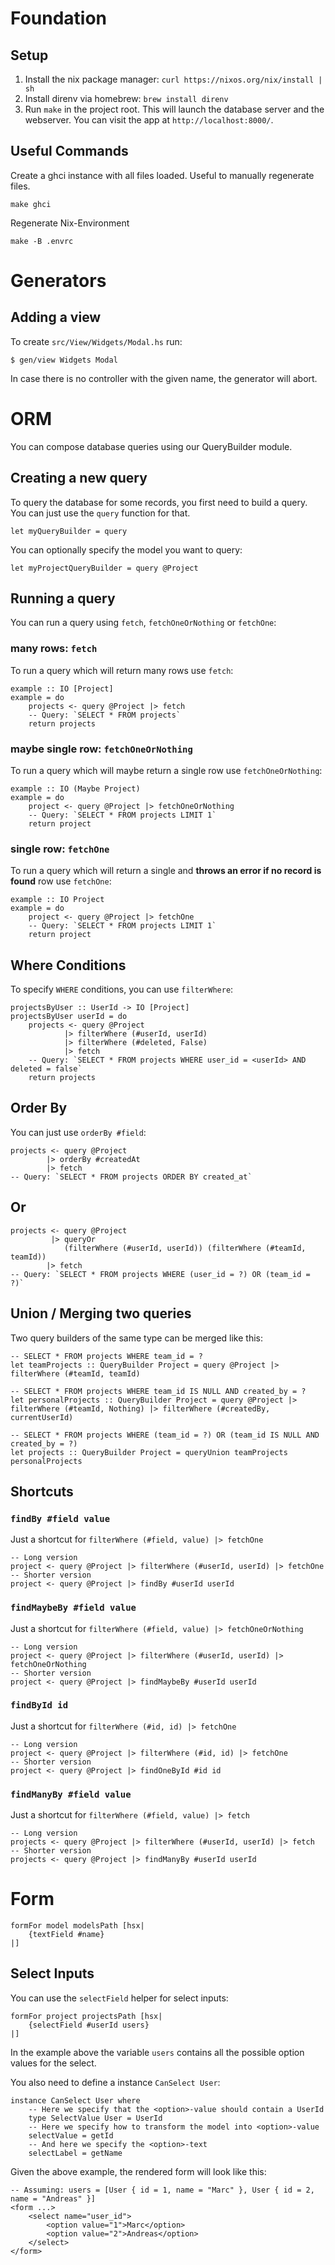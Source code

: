 Foundation
==========

## Setup

1. Install the nix package manager: `curl https://nixos.org/nix/install | sh`
2. Install direnv via homebrew: `brew install direnv`
3. Run `make` in the project root. This will launch the database server and the webserver. You can visit the app at `http://localhost:8000/`.

## Useful Commands
Create a ghci instance with all files loaded. Useful to manually regenerate files.
```
make ghci
```
Regenerate Nix-Environment 
```
make -B .envrc
```

# Generators

## Adding a view

To create `src/View/Widgets/Modal.hs` run:
```
$ gen/view Widgets Modal
```

In case there is no controller with the given name, the generator will abort.

# ORM

You can compose database queries using our QueryBuilder module.

## Creating a new query
To query the database for some records, you first need to build a query.
You can just use the `query` function for that.

```
let myQueryBuilder = query
```

You can optionally specify the model you want to query:

```˘
let myProjectQueryBuilder = query @Project
```

## Running a query

You can run a query using `fetch`, `fetchOneOrNothing` or `fetchOne`:

### many rows: `fetch`
To run a query which will return many rows use `fetch`:
```˘
example :: IO [Project]
example = do
    projects <- query @Project |> fetch
    -- Query: `SELECT * FROM projects`
    return projects
```

### maybe single row: `fetchOneOrNothing`
To run a query which will maybe return a single row use `fetchOneOrNothing`:
```˘
example :: IO (Maybe Project)
example = do
    project <- query @Project |> fetchOneOrNothing
    -- Query: `SELECT * FROM projects LIMIT 1`
    return project
```

### single row: `fetchOne`
To run a query which will return a single and **throws an error if no record is found** row use `fetchOne`:
```˘
example :: IO Project
example = do
    project <- query @Project |> fetchOne
    -- Query: `SELECT * FROM projects LIMIT 1`
    return project
```

## Where Conditions

To specify `WHERE` conditions, you can use `filterWhere`:

```
projectsByUser :: UserId -> IO [Project]
projectsByUser userId = do
    projects <- query @Project
            |> filterWhere (#userId, userId)
            |> filterWhere (#deleted, False)
            |> fetch
    -- Query: `SELECT * FROM projects WHERE user_id = <userId> AND deleted = false`
    return projects
```

## Order By

You can just use `orderBy #field`:
```
projects <- query @Project
        |> orderBy #createdAt
        |> fetch
-- Query: `SELECT * FROM projects ORDER BY created_at`
```

## Or

```
projects <- query @Project
         |> queryOr
            (filterWhere (#userId, userId)) (filterWhere (#teamId, teamId))
        |> fetch
-- Query: `SELECT * FROM projects WHERE (user_id = ?) OR (team_id = ?)`
```

## Union / Merging two queries

Two query builders of the same type can be merged like this:

```
-- SELECT * FROM projects WHERE team_id = ?
let teamProjects :: QueryBuilder Project = query @Project |> filterWhere (#teamId, teamId)

-- SELECT * FROM projects WHERE team_id IS NULL AND created_by = ?
let personalProjects :: QueryBuilder Project = query @Project |> filterWhere (#teamId, Nothing) |> filterWhere (#createdBy, currentUserId)

-- SELECT * FROM projects WHERE (team_id = ?) OR (team_id IS NULL AND created_by = ?)
let projects :: QueryBuilder Project = queryUnion teamProjects personalProjects
```

## Shortcuts
### `findBy #field value`
Just a shortcut for `filterWhere (#field, value) |> fetchOne`

```
-- Long version
project <- query @Project |> filterWhere (#userId, userId) |> fetchOne
-- Shorter version
project <- query @Project |> findBy #userId userId
```

### `findMaybeBy #field value`
Just a shortcut for `filterWhere (#field, value) |> fetchOneOrNothing`

```
-- Long version
project <- query @Project |> filterWhere (#userId, userId) |> fetchOneOrNothing
-- Shorter version
project <- query @Project |> findMaybeBy #userId userId
```

### `findById id`
Just a shortcut for `filterWhere (#id, id) |> fetchOne`

```
-- Long version
project <- query @Project |> filterWhere (#id, id) |> fetchOne
-- Shorter version
project <- query @Project |> findOneById #id id
```

### `findManyBy #field value`
Just a shortcut for `filterWhere (#field, value) |> fetch`

```
-- Long version
projects <- query @Project |> filterWhere (#userId, userId) |> fetch
-- Shorter version
projects <- query @Project |> findManyBy #userId userId
```

# Form

```
formFor model modelsPath [hsx|
    {textField #name}
|]
```

## Select Inputs

You can use the `selectField` helper for select inputs:
```
formFor project projectsPath [hsx|
    {selectField #userId users}
|]
```
In the example above the variable `users` contains all the possible option values for the select.

You also need to define a instance `CanSelect User`:
```
instance CanSelect User where
    -- Here we specify that the <option>-value should contain a UserId
    type SelectValue User = UserId
    -- Here we specify how to transform the model into <option>-value
    selectValue = getId
    -- And here we specify the <option>-text
    selectLabel = getName
```

Given the above example, the rendered form will look like this:
```
-- Assuming: users = [User { id = 1, name = "Marc" }, User { id = 2, name = "Andreas" }]
<form ...>
    <select name="user_id">
        <option value="1">Marc</option>
        <option value="2">Andreas</option>
    </select>
</form>
```
